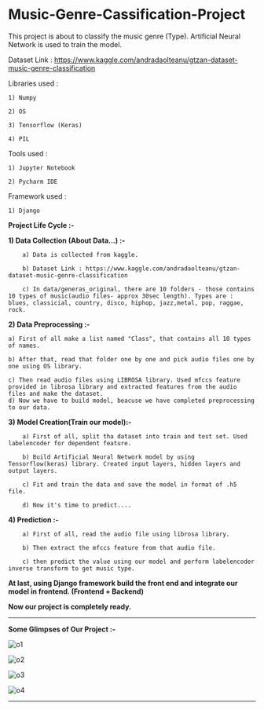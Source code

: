 # Music-Genre-Cassification-Project

This project is about to classify the music genre (Type). Artificial Neural Network is used to train the model.

Dataset Link : https://www.kaggle.com/andradaolteanu/gtzan-dataset-music-genre-classification

Libraries used :
    
    1) Numpy
    
    2) OS
    
    3) Tensorflow (Keras)
    
    4) PIL
    
    
Tools used :

    1) Jupyter Notebook
    
    2) Pycharm IDE


Framework used :

    1) Django 
    
    
    
**Project Life Cycle :-**

**1) Data Collection (About Data...) :-** 
 
        a) Data is collected from kaggle.
        
        b) Dataset Link : https://www.kaggle.com/andradaolteanu/gtzan-dataset-music-genre-classification
        
        c) In data/generas_original, there are 10 folders - those contains 10 types of music(audio files- approx 30sec length). Types are : blues, classicial, country, disco, hiphop, jazz,metal, pop, raggae, rock.
                

**2) Data Preprocessing :-**

    a) First of all make a list named "Class", that contains all 10 types of names.
    
    b) After that, read that folder one by one and pick audio files one by one using OS library.
    
    c) Then read audio files using LIBROSA library. Used mfccs feature provided in librosa library and extracted features from the audio files and make the dataset.
    d) Now we have to build model, beacuse we have completed preprocessing to our data.
    
    
    
**3) Model Creation(Train our model):-**

        a) First of all, split tha dataset into train and test set. Used labelencoder for dependent feature.
        
        b) Build Artificial Neural Network model by using Tensorflow(keras) library. Created input layers, hidden layers and output layers.
        
        c) Fit and train the data and save the model in format of .h5 file.
        
        d) Now it's time to predict....
        
    
 **4) Prediction :-**
    
        a) First of all, read the audio file using librosa library.
        
        b) Then extract the mfccs feature from that audio file.
        
        c) then predict the value using our model and perform labelencoder inverse transform to get music type.
        
        
 **At last, using Django framework build the front end and integrate our model in frontend.  (Frontend + Backend)**
 
 **Now our project is completely ready.**
 
 
------------------------------------------------------------------------------------------------------------

**Some Glimpses of Our Project :-**

![o1](https://user-images.githubusercontent.com/61588604/119258243-7e411a00-bbe6-11eb-8efe-bbd46f4159eb.png)

![o2](https://user-images.githubusercontent.com/61588604/119258248-81d4a100-bbe6-11eb-9f8d-c5c887eeb3e3.png)

![o3](https://user-images.githubusercontent.com/61588604/119258249-8305ce00-bbe6-11eb-85d4-38780b13e3f8.png)

![o4](https://user-images.githubusercontent.com/61588604/119258250-8305ce00-bbe6-11eb-9e08-aac50d031d2d.png)


--------------------------------------------------------------------------------------------------------------
 
